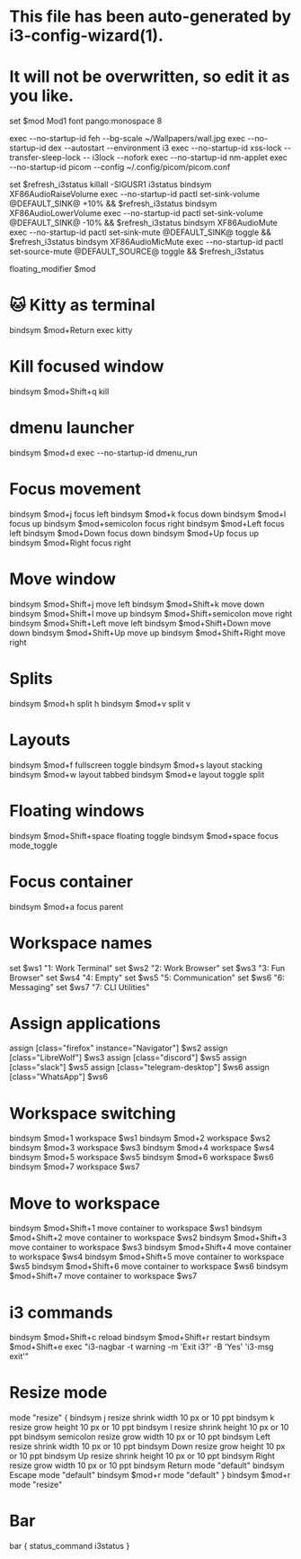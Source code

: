 # This file has been auto-generated by i3-config-wizard(1).
# It will not be overwritten, so edit it as you like.

set $mod Mod1
font pango:monospace 8

exec --no-startup-id feh --bg-scale ~/Wallpapers/wall.jpg
exec --no-startup-id dex --autostart --environment i3
exec --no-startup-id xss-lock --transfer-sleep-lock -- i3lock --nofork
exec --no-startup-id nm-applet
exec --no-startup-id picom --config ~/.config/picom/picom.conf

set $refresh_i3status killall -SIGUSR1 i3status
bindsym XF86AudioRaiseVolume exec --no-startup-id pactl set-sink-volume @DEFAULT_SINK@ +10% && $refresh_i3status
bindsym XF86AudioLowerVolume exec --no-startup-id pactl set-sink-volume @DEFAULT_SINK@ -10% && $refresh_i3status
bindsym XF86AudioMute exec --no-startup-id pactl set-sink-mute @DEFAULT_SINK@ toggle && $refresh_i3status
bindsym XF86AudioMicMute exec --no-startup-id pactl set-source-mute @DEFAULT_SOURCE@ toggle && $refresh_i3status

floating_modifier $mod

# 🐱 Kitty as terminal
bindsym $mod+Return exec kitty

# Kill focused window
bindsym $mod+Shift+q kill


# dmenu launcher
bindsym $mod+d exec --no-startup-id dmenu_run

# Focus movement
bindsym $mod+j focus left
bindsym $mod+k focus down
bindsym $mod+l focus up
bindsym $mod+semicolon focus right
bindsym $mod+Left focus left
bindsym $mod+Down focus down
bindsym $mod+Up focus up
bindsym $mod+Right focus right

# Move window
bindsym $mod+Shift+j move left
bindsym $mod+Shift+k move down
bindsym $mod+Shift+l move up
bindsym $mod+Shift+semicolon move right
bindsym $mod+Shift+Left move left
bindsym $mod+Shift+Down move down
bindsym $mod+Shift+Up move up
bindsym $mod+Shift+Right move right

# Splits
bindsym $mod+h split h
bindsym $mod+v split v

# Layouts
bindsym $mod+f fullscreen toggle
bindsym $mod+s layout stacking
bindsym $mod+w layout tabbed
bindsym $mod+e layout toggle split

# Floating windows
bindsym $mod+Shift+space floating toggle
bindsym $mod+space focus mode_toggle

# Focus container
bindsym $mod+a focus parent

# Workspace names
set $ws1 "1: Work Terminal"
set $ws2 "2: Work Browser"
set $ws3 "3: Fun Browser"
set $ws4 "4: Empty"
set $ws5 "5: Communication"
set $ws6 "6: Messaging"
set $ws7 "7: CLI Utilities"

# Assign applications
assign [class="firefox" instance="Navigator"] $ws2
assign [class="LibreWolf"] $ws3
assign [class="discord"] $ws5
assign [class="slack"] $ws5
assign [class="telegram-desktop"] $ws6
assign [class="WhatsApp"] $ws6

# Workspace switching
bindsym $mod+1 workspace $ws1
bindsym $mod+2 workspace $ws2
bindsym $mod+3 workspace $ws3
bindsym $mod+4 workspace $ws4
bindsym $mod+5 workspace $ws5
bindsym $mod+6 workspace $ws6
bindsym $mod+7 workspace $ws7

# Move to workspace
bindsym $mod+Shift+1 move container to workspace $ws1
bindsym $mod+Shift+2 move container to workspace $ws2
bindsym $mod+Shift+3 move container to workspace $ws3
bindsym $mod+Shift+4 move container to workspace $ws4
bindsym $mod+Shift+5 move container to workspace $ws5
bindsym $mod+Shift+6 move container to workspace $ws6
bindsym $mod+Shift+7 move container to workspace $ws7

# i3 commands
bindsym $mod+Shift+c reload
bindsym $mod+Shift+r restart
bindsym $mod+Shift+e exec "i3-nagbar -t warning -m 'Exit i3?' -B 'Yes' 'i3-msg exit'"

# Resize mode
mode "resize" {
    bindsym j resize shrink width 10 px or 10 ppt
    bindsym k resize grow height 10 px or 10 ppt
    bindsym l resize shrink height 10 px or 10 ppt
    bindsym semicolon resize grow width 10 px or 10 ppt
    bindsym Left resize shrink width 10 px or 10 ppt
    bindsym Down resize grow height 10 px or 10 ppt
    bindsym Up resize shrink height 10 px or 10 ppt
    bindsym Right resize grow width 10 px or 10 ppt
    bindsym Return mode "default"
    bindsym Escape mode "default"
    bindsym $mod+r mode "default"
}
bindsym $mod+r mode "resize"

# Bar
bar {
    status_command i3status
}

